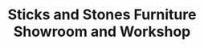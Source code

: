 ---
title: "Sticks and Stones Furniture Showroom and Workshop"
url: /stirling/sticks-and-stones-furniture-showroom-and-workshop/
shop: furniture
---
